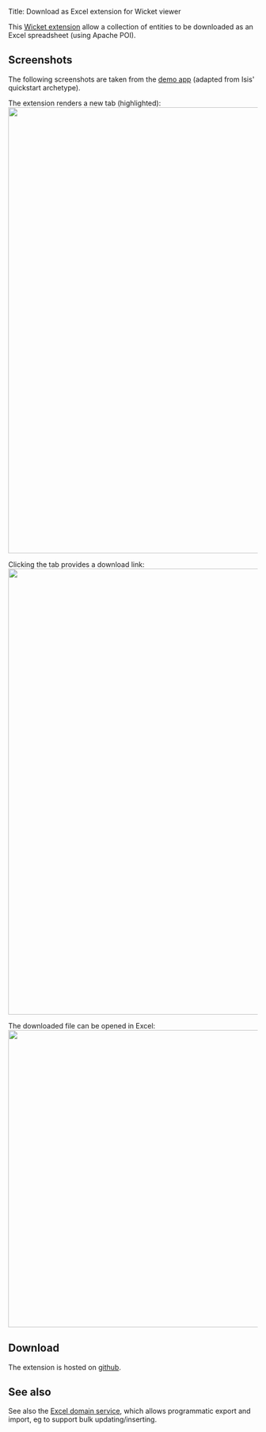 Title: Download as Excel extension for Wicket viewer

This [Wicket extension](https://github.com/danhaywood/isis-wicket-excel) allow a collection of entities to be downloaded as an Excel spreadsheet (using Apache POI).

## Screenshots

The following screenshots are taken from the [demo app](https://github.com/danhaywood/isis-wicket-excel/tree/master/zzzdemo) (adapted from Isis' quickstart archetype).

The extension renders a new tab (highlighted): 
<img src="https://raw.github.com/danhaywood/isis-wicket-excel/master/images/excel-tab.png" style="width: 900px;"/>

Clicking the tab provides a download link:
<img src="https://raw.github.com/danhaywood/isis-wicket-excel/master/images/download-link.png" style="width: 900px;"/>

The downloaded file can be opened in Excel:
<img src="https://raw.github.com/danhaywood/isis-wicket-excel/master/images/excel.png" style="width: 600px;"/>


## Download

The extension is hosted on [github](https://github.com/danhaywood/isis-wicket-excel).

## See also

See also the [Excel domain service](../../../../reference/services/third-party/isis-domainservice-excel.html), which allows programmatic export and import, eg to support bulk updating/inserting.

   

